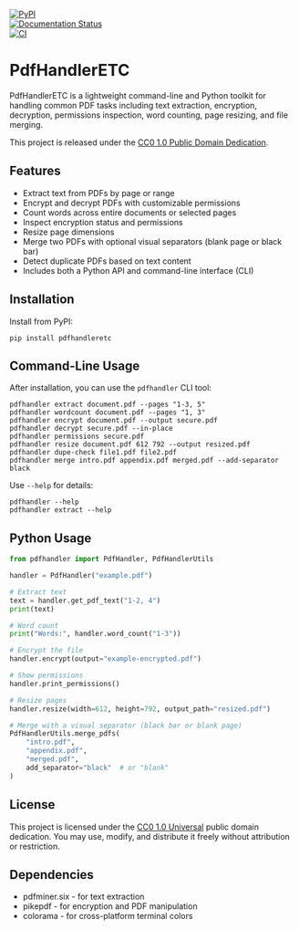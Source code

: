 [![PyPI](https://img.shields.io/pypi/v/pdfhandleretc.svg)](https://pypi.org/project/pdfhandleretc/)  
[![Documentation Status](https://readthedocs.org/projects/pdfhandleretc/badge/?version=latest)](https://pdfhandleretc.readthedocs.io/en/latest/)  
[![CI](https://github.com/carret1268/PdfHandlerETC/actions/workflows/ci.yml/badge.svg)](https://github.com/carret1268/PdfHandlerETC/actions/workflows/ci.yml)

# PdfHandlerETC

PdfHandlerETC is a lightweight command-line and Python toolkit for handling common PDF tasks including text extraction, encryption, decryption, permissions inspection, word counting, page resizing, and file merging.

This project is released under the [CC0 1.0 Public Domain Dedication](https://creativecommons.org/publicdomain/zero/1.0/).

## Features

- Extract text from PDFs by page or range
- Encrypt and decrypt PDFs with customizable permissions
- Count words across entire documents or selected pages
- Inspect encryption status and permissions
- Resize page dimensions
- Merge two PDFs with optional visual separators (blank page or black bar)
- Detect duplicate PDFs based on text content
- Includes both a Python API and command-line interface (CLI)

## Installation

Install from PyPI:

```
pip install pdfhandleretc
```

## Command-Line Usage

After installation, you can use the `pdfhandler` CLI tool:

```
pdfhandler extract document.pdf --pages "1-3, 5"
pdfhandler wordcount document.pdf --pages "1, 3"
pdfhandler encrypt document.pdf --output secure.pdf
pdfhandler decrypt secure.pdf --in-place
pdfhandler permissions secure.pdf
pdfhandler resize document.pdf 612 792 --output resized.pdf
pdfhandler dupe-check file1.pdf file2.pdf
pdfhandler merge intro.pdf appendix.pdf merged.pdf --add-separator black
```

Use `--help` for details:

```
pdfhandler --help
pdfhandler extract --help
```

## Python Usage

```python
from pdfhandler import PdfHandler, PdfHandlerUtils

handler = PdfHandler("example.pdf")

# Extract text
text = handler.get_pdf_text("1-2, 4")
print(text)

# Word count
print("Words:", handler.word_count("1-3"))

# Encrypt the file
handler.encrypt(output="example-encrypted.pdf")

# Show permissions
handler.print_permissions()

# Resize pages
handler.resize(width=612, height=792, output_path="resized.pdf")

# Merge with a visual separator (black bar or blank page)
PdfHandlerUtils.merge_pdfs(
    "intro.pdf",
    "appendix.pdf",
    "merged.pdf",
    add_separator="black"  # or "blank"
)
```

## License

This project is licensed under the [CC0 1.0 Universal](https://creativecommons.org/publicdomain/zero/1.0/) public domain dedication. You may use, modify, and distribute it freely without attribution or restriction.

## Dependencies

- pdfminer.six - for text extraction
- pikepdf - for encryption and PDF manipulation
- colorama - for cross-platform terminal colors
